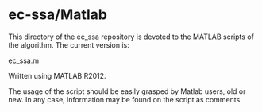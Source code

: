 # ec-ssa/Matlab
This directory of the ec_ssa repository is devoted to the
MATLAB scripts of the algorithm. The current version is:

ec_ssa.m

Written using MATLAB R2012.

The usage of the script should be easily grasped by Matlab
users, old or new. In any case, information may be found
on the script as comments.
